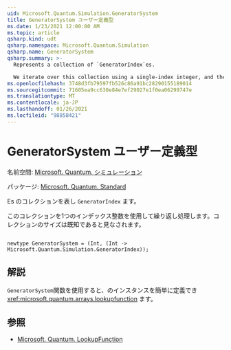 ```yaml
---
uid: Microsoft.Quantum.Simulation.GeneratorSystem
title: GeneratorSystem ユーザー定義型
ms.date: 1/23/2021 12:00:00 AM
ms.topic: article
qsharp.kind: udt
qsharp.namespace: Microsoft.Quantum.Simulation
qsharp.name: GeneratorSystem
qsharp.summary: >-
  Represents a collection of `GeneratorIndex`es.

  We iterate over this collection using a single-index integer, and the size of the collection is assumed to be known.
ms.openlocfilehash: 3748d3fb79597fb526c86a91bc28290155189014
ms.sourcegitcommit: 71605ea9cc630e84e7ef29027e1f0ea06299747e
ms.translationtype: MT
ms.contentlocale: ja-JP
ms.lasthandoff: 01/26/2021
ms.locfileid: "98858421"
---
```

# <a name="generatorsystem-user-defined-type"></a>GeneratorSystem ユーザー定義型

名前空間: [Microsoft. Quantum. シミュレーション](xref:Microsoft.Quantum.Simulation)

パッケージ: [Microsoft. Quantum. Standard](https://nuget.org/packages/Microsoft.Quantum.Standard)


Es のコレクションを表し `GeneratorIndex` ます。

このコレクションを1つのインデックス整数を使用して繰り返し処理します。コレクションのサイズは既知であると見なされます。

```qsharp

newtype GeneratorSystem = (Int, (Int -> Microsoft.Quantum.Simulation.GeneratorIndex));
```



## <a name="remarks"></a>解説

`GeneratorSystem`関数を使用すると、のインスタンスを簡単に定義でき <xref:microsoft.quantum.arrays.lookupfunction> ます。

## <a name="see-also"></a>参照

- [Microsoft. Quantum. LookupFunction](xref:Microsoft.Quantum.Arrays.LookupFunction)